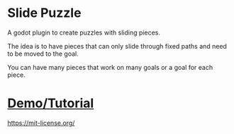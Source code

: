 # Slide Puzzle

A godot plugin to create puzzles with sliding pieces.

The idea is to have pieces that can only slide through fixed paths and need to be moved to the goal.

You can have many pieces that work on many goals or a goal for each piece.


# [Demo/Tutorial](http://www.isageek.com.br/slidePuzzle/)

https://mit-license.org/
